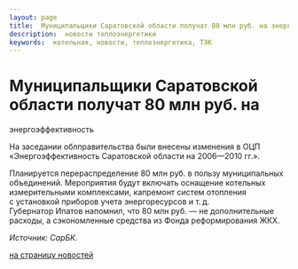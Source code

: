 ```yaml
---
layout: page
title:  Муниципальщики Саратовской области получат 80 млн руб. на энергоэффективность
description:  новости теплоэнергетики
keywords:  котельная, новости, теплоэнергетика, ТЭК
---
```


# Муниципальщики Саратовской области получат 80 млн руб. на
энергоэффективность

На заседании облправительства были внесены изменения в ОЦП
«Энергоэффективность Саратовской области на 2006—2010 гг.».

Планируется перераспределение 80 млн руб. в пользу муниципальных объединений.
Мероприятия будут включать оснащение котельных измерительными комплексами,
капремонт систем отопления с установкой приборов учета энергоресурсов и т. д.  
Губернатор Ипатов напомнил, что 80 млн руб. — не дополнительные расходы, а
сэкономленные средства из Фонда реформирования ЖКХ.

_Источник: СарБК._

[на страницу новостей](/news.shtml)

